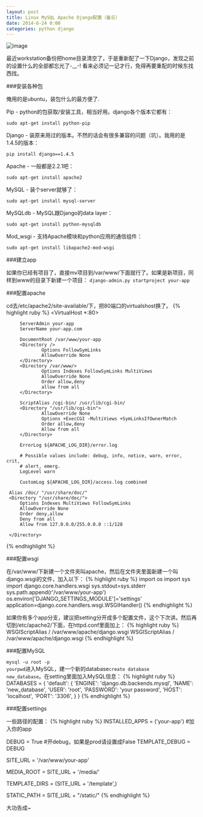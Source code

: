 ```yaml
---
layout: post
title: Linux MySQL Apache Django配置（备忘）
date: 2014-6-24 0:00
categories: python django
---
```


![image](http://andward-blog-picture.qiniudn.com/airplane.jpg)

最近workstation备份把home目录清空了，于是重新配了一下Django，发现之前的设置什么的全部都忘光了-__-! 看来必须记一记才行，免得再要重配的时候东找西找。

###安装各种包

俺用的是ubuntu，装包什么的最方便了.

Pip - python的包获取/安装工具，相当好用。django各个版本它都有：

<code>sudo apt-get install python-pip</code>

Django - 装原来用过的版本。不然的话会有很多兼容的问题（坑）。我用的是1.4.5的版本：

<code>pip install django==1.4.5</code>

Apache - 一般都是2.2.1吧：

<code>sudo apt-get install apache2</code>

MySQL - 装个server就够了：

<code>sudo apt-get install mysql-server</code>

MySQLdb - MySQL跟Django的data layer：

<code>sudo apt-get install python-mysqldb</code>

Mod_wsgi - 支持Apache模块和python应用的通信组件：

<code>sudo apt-get install libapache2-mod-wsgi</code>

###建立app

如果你已经有项目了，直接mv项目到/var/www/下面就行了。如果是新项目，同样到www的目录下新建一个项目：
<code>django-admin.py startproject your-app</code>

###配置apache

cd去/etc/apache2/site-available/下，把80端口的virtualshost换了。
{% highlight ruby %}
<VirtualHost *:80>

         ServerAdmin your-app
         ServerName your-app.com

         DocumentRoot /var/www/your-app
         <Directory />
                 Options FollowSymLinks
                 AllowOverride None
         </Directory>
         <Directory /var/www/>
                 Options Indexes FollowSymLinks MultiViews
                 AllowOverride None
                 Order allow,deny
                 allow from all
         </Directory>
 
         ScriptAlias /cgi-bin/ /usr/lib/cgi-bin/
         <Directory "/usr/lib/cgi-bin">
                 AllowOverride None
                 Options +ExecCGI -MultiViews +SymLinksIfOwnerMatch
                 Order allow,deny
                 Allow from all
         </Directory>
 
         ErrorLog ${APACHE_LOG_DIR}/error.log
 
         # Possible values include: debug, info, notice, warn, error, crit,
         # alert, emerg.
         LogLevel warn
 
         CustomLog ${APACHE_LOG_DIR}/access.log combined
 
     Alias /doc/ "/usr/share/doc/"
     <Directory "/usr/share/doc/">
         Options Indexes MultiViews FollowSymLinks
         AllowOverride None
         Order deny,allow
         Deny from all
         Allow from 127.0.0.0/255.0.0.0 ::1/128

     </Directory>
 </VirtualHost>
{% endhighlight %}

###配置wsgi

在/var/www/下新建一个文件夹叫apache，然后在文件夹里面新建一个叫django.wsgi的文件，加入以下：
{% highlight ruby %}
 import os
 import sys
 import django.core.handlers.wsgi
 sys.stdout=sys.stderr
 sys.path.append(r'/var/www/your-app')
 os.environ['DJANGO_SETTINGS_MODULE']='settings'
 application=django.core.handlers.wsgi.WSGIHandler()
{% endhighlight %}

如果你有多个app分支，建议把setting分开成多个配置文件，这个下次讲。然后再切到/etc/apache2/下面，在httpd.conf里面加上：
{% highlight ruby %}
WSGIScriptAlias / /var/www/apache/django.wsgi
WSGIScriptAlias / /var/www/apache/django.wsgi
{% endhighlight %}

###配置MySQL

<code>mysql -u root -p yourpwd</code>进入MySQL，建一个新的database<code>create database new_database</code>。在setting里面加入MySQL信息：
{% highlight ruby %}
DATABASES = {
    'default': {
        'ENGINE': 'django.db.backends.mysql',
        'NAME': 'new_database',
        'USER': 'root',
        'PASSWORD': 'your password',
        'HOST': 'localhost',
        'PORT': '3306',
    }
}
{% endhighlight %}

###配置settings

一些路径的配置：
{% highlight ruby %}
INSTALLED_APPS = ('your-app') #加入你的app

DEBUG = True #开debug，如果是prod请设置成False
TEMPLATE_DEBUG = DEBUG

SITE_URL = '/var/www/your-app'

MEDIA_ROOT = SITE_URL + '/media/'

TEMPLATE_DIRS = (SITE_URL + '/template',)

STATIC_PATH = SITE_URL + "/static/"
{% endhighlight %}

大功告成~




